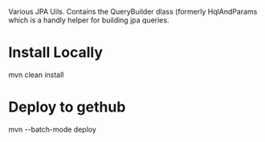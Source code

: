 Various JPA Uils.
Contains the QueryBuilder dlass (formerly HqlAndParams which is a handly helper for building jpa queries.


# Install Locally
mvn clean install

# Deploy to gethub
mvn --batch-mode deploy